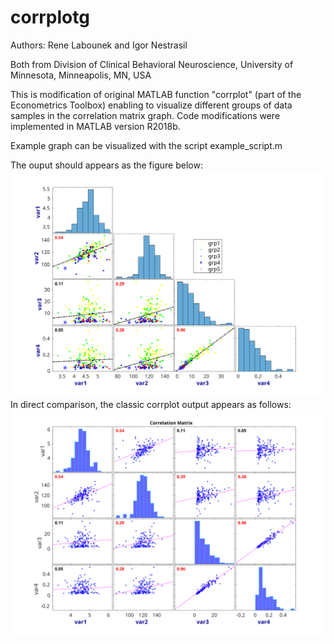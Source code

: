 # corrplotg
Authors: Rene Labounek and Igor Nestrasil

Both from Division of Clinical Behavioral Neuroscience, University of Minnesota, Minneapolis, MN, USA

This is modification of original MATLAB function "corrplot" (part of the Econometrics Toolbox) enabling to visualize different groups of data samples in the correlation matrix graph. Code modifications were implemented in MATLAB version R2018b.

Example graph can be visualized with the script example_script.m

The ouput should appears as the figure below:
![](images/corrplotg_example.svg)
In direct comparison, the classic corrplot output appears as follows:
![](images/corrplot_example.svg)
